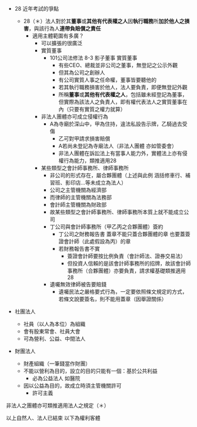 - 28 近年考試的爭點
	- 28（＊）法人對於其**董事**或**其他有代表權之人**因**執行職務**所**加於他人之損害**，與該行為人**連帶負賠償之責任**
		- 適用主體範圍有多廣？
			- 可以擴張的很廣泛
			- 實質董事
				- 101公司法修法 8-3 影子董事 實質董事
					- 有些CEO、總裁並非公司之董事，無登記之公示外觀
					- 但其為公司之創辦人
					- 有公司實質人事之任命權，董事皆要聽他的
					- 若其執行職務損害於他人，法人要負責，即便無登記外觀
					- 所稱**董事**或**其他有代表權之人**，包括雖未經登記為董事，但實際為該法人之負責人，即有權代表法人之實質董事在內（只要有實質之權力就算）
			- 非法人團體亦可成立侵權行為
				- A為寺廟於深山中，甲為住持，違法私設告示牌，乙騎過去受傷
					- 乙可對甲請求損害賠償
					- A若尚未登記為寺廟法人（非法人團體 亦如管委會）
					- 非法人團體在訴訟法上有當事人能力外，實體法上亦有侵權行為能力，類推適用28
			- 某些類型之會計師事務所、律師事務所
				- 非公司的形式存在，屬合夥團體（上述與此例 涵括修車行、補習班、影印店...等未成立為法人）
				- 公司之主管機關為經濟部
				- 而律師的主管機關為法務部
				- 會計師主管機關為財政部
				- 故某些類型之會計師事務所、律師事務所本質上就不能成立公司
				- 丁公司與會計師事務所（甲乙丙之合夥團體）簽約
					- 丁公司之財務報告書 蓋章不能只蓋合夥團體的章 也要蓋簽證會計師（此處假設為丙）的章
					- 若財務報告書不實
						- 簽證會計師要按比例負責（會計師法、證券交易法）
						- 但投資人信賴的是該會計師事務所的招牌，故該會計師事務所（合夥團體）亦要負責，請求權基礎類推適用28
				- 遺囑無效律師被告要賠錢
					- 遺囑民法之嚴格要式行為，一定要依照條文規定的方式，若條文說要簽名，則不能用蓋章（因舉證關係）

- 社團法人
	- 社員（以人為本位）為組織
	- 會有股東常會、社員大會
	- 可為營利、公益、中間法人
- 財團法人
	- 財產組織（一筆錢當作財團）
	- 不能以營利為目的，設立的目的只能有一個：基於公共利益
		- 必為公益法人 如醫院
	- 因以公益為目的，故成立時須主管機關許可
		- 許可主義

非法人之團體亦可類推適用法人之規定（＊）

以上自然人、法人已結束
以下為權利客體